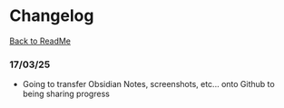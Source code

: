 # Changelog

[Back to ReadMe](https://github.com/Rwb3n/SF-Boxfresh-app/blob/main/README.md)

### 17/03/25
- Going to transfer Obsidian Notes, screenshots, etc... onto Github to being sharing progress
